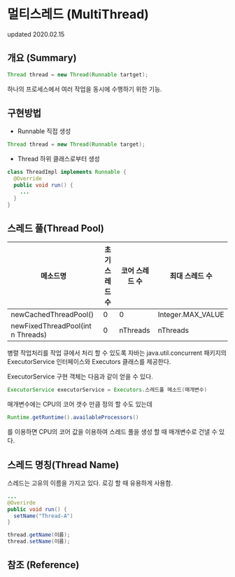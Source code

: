 # 멀티스레드 (MultiThread)
updated 2020.02.15 <br>
## 개요 (Summary)
```java
Thread thread = new Thread(Runnable tartget);
```
하나의 프로세스에서 여러 작업을 동시에 수행하기 위한 기능.
## 구현방법
- Runnable 직접 생성
```java
Thread thread = new Thread(Runnable target);
```
- Thread 하위 클래스로부터 생성
```java
class ThreadImpl implements Runnable {
  @Override
  public void run() {
    ...
  }
}
```
## 스레드 풀(Thread Pool)
|메소드명|초기 스레드 수| 코어 스레드 수|최대 스레드 수|
|---|---|---|---|
|newCachedThreadPool()|0|0|Integer.MAX_VALUE|
|newFixedThreadPool(int n Threads)|0|nThreads|nThreads|

병렬 작업처리를 작업 큐에서 처리 할 수 있도록 자바는 java.util.concurrent 패키지의 ExecutorService 인터페이스와 Executors 클래스를 제공한다. <br>

ExecutorService 구현 객체는 다음과 같이 얻을 수 있다.
```java
ExecutorService executorService = Executors.스레드풀 메소드(매개변수)
```
매개변수에는 CPU의 코어 갯수 만큼 정의 할 수도 있는데
```java
Runtime.getRuntime().availableProcessors()
```
를 이용하면 CPU의 코어 값을 이용하여 스레드 풀을 생성 할 때 매개변수로 건낼 수 있다.
## 스레드 명칭(Thread Name)
스레드는 고유의 이름을 가지고 있다. 로깅 할 때 유용하게 사용함.
```java
...
@Overirde
public void run() {
  setName("Thread-A")
}
```
```java
thread.getName(이름);
thread.setName(이름);
```

## 참조 (Reference)